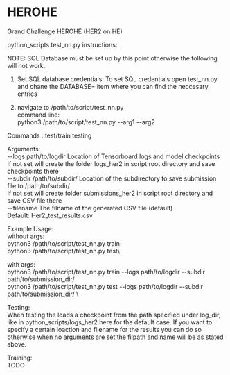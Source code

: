 # HEROHE
Grand Challenge HEROHE (HER2 on HE)

python_scripts test_nn.py instructions:

NOTE: SQL Database must be set up by this point otherwise the following will not work.

1. Set SQL database credentials:
  To set SQL credentials open test_nn.py and chane the DATABASE= item where you can find the neccesary entries

2. navigate to /path/to/script/test_nn.py\
command line:\
python3 /path/to/script/test_nn.py <command> --arg1 --arg2 

Commands : test/train testing 

Arguments:\
--logs path/to/logdir Location of Tensorboard logs and model checkpoints\
  If not set will create the folder logs_her2 in script root directory and save checkpoints there\
--subdir /path/to/subdir/ Location of the subdirectory to save submission file to /path/to/subdir/ \
  If not set will create folder submissions_her2 in script root directory and save CSV file there \
--filename The filname of the generated CSV file (default) \
  Default: Her2_test_results.csv

Example Usage:\
without args:\
python3 /path/to/script/test_nn.py train\
python3 /path/to/script/test_nn.py test\

with args:\
python3 /path/to/script/test_nn.py train --logs path/to/logdir --subdir path/to/submission_dir/ \
python3 /path/to/script/test_nn.py test --logs path/to/logdir --subdir path/to/submission_dir/ \

Testing:\
When testing the loads a checkpoint from the path specified under log_dir, like in python_scripts/logs_her2 here for the default case. 
If you want to specify a certain loaction and filename for the results you can do so otherwise when no arguments are set the 
filpath and name will be as stated above.

Training:\
TODO
